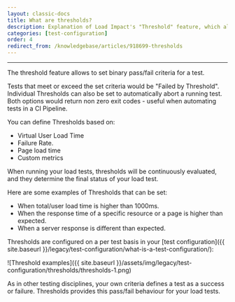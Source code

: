 ```yaml
---
layout: classic-docs
title: What are thresholds?
description: Explanation of Load Impact's "Threshold" feature, which allows you to set binary pass/fail metrics for your load and performnace tests
categories: [test-configuration]
order: 4
redirect_from: /knowledgebase/articles/918699-thresholds
---
```


***

The threshold feature allows to set binary pass/fail criteria for a test.


Tests that meet or exceed the set criteria would be "Failed by Threshold".  Individual Thresholds can also be set to automatically abort a running test.  Both options would return non zero exit codes - useful when automating tests in a CI Pipeline.

You can define Thresholds based on:

- Virtual User Load Time
- Failure Rate.
- Page load time
- Custom metrics

When running your load tests, thresholds will be continuously evaluated, and they determine the final status of your load test.


Here are some examples of Thresholds that can be set:

- When total/user load time is higher than 1000ms.
- When the response time of a specific resource or a page is higher than expected.
- When a server response is different than expected.

Thresholds are configured on a per test basis in your [test configuration]({{ site.baseurl }}/legacy/test-configuration/what-is-a-test-configuration/):

![Threshold examples]({{ site.baseurl }}/assets/img/legacy/test-configuration/thresholds/thresholds-1.png)

As in other testing disciplines, your own criteria defines a test as a success or failure. Thresholds provides this pass/fail behaviour for your load tests.
